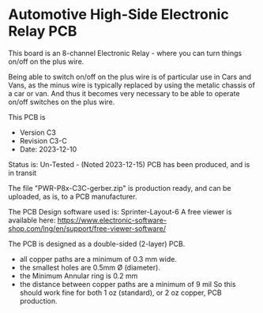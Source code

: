 # Automotive High-Side Electronic Relay PCB
This board is an 8-channel Electronic Relay - where you can turn things on/off on the plus wire. 

Being able to switch on/off on the plus wire is of particular use in Cars and Vans, as the minus wire is typically replaced by using the metalic chassis of a car or van. And thus it becomes very necessary to be able to operate on/off switches on the plus wire. 

This PCB is 
 - Version C3
 - Revision C3-C
 - Date: 2023-12-10

Status is: Un-Tested - (Noted 2023-12-15) PCB has been produced, and is in transit
 
 
 
The file "PWR-P8x-C3C-gerber.zip" is production ready, and can be uploaded, as is, to a PCB manufacturer. 


The PCB Design software used is: Sprinter-Layout-6
A free viewer is available here: 
https://www.electronic-software-shop.com/lng/en/support/free-viewer-software/
 
 
The PCB is designed as a double-sided (2-layer) PCB.
 - all copper paths are a minimum of 0.3 mm wide. 
 - the smallest holes are 0.5mm Ø (diameter).
 - the Minimum Annular ring is 0.2 mm
 - the distance between copper paths are a minimum of 9 mil 
So this should work fine for both 1 oz (standard), or 2 oz copper, PCB production.